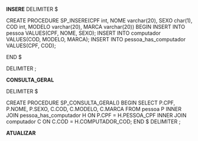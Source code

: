 **INSERE**
DELIMITER $

CREATE PROCEDURE SP_INSERE(CPF int, NOME varchar(20), SEXO char(1), COD int, MODELO varchar(20), MARCA varchar(20))
BEGIN
	INSERT INTO pessoa VALUES(CPF, NOME, SEXO);
    INSERT INTO computador VALUES(COD, MODELO, MARCA);
    INSERT INTO pessoa_has_computador VALUES(CPF, COD);
    
END
$

DELIMITER ;


**CONSULTA_GERAL**

DELIMITER $

CREATE PROCEDURE SP_CONSULTA_GERAL()
BEGIN
	SELECT P.CPF, P.NOME, P.SEXO, C.COD, C.MODELO, C.MARCA FROM pessoa P
    INNER JOIN pessoa_has_computador H
    ON P.CPF = H.PESSOA_CPF
    INNER JOIN computador C
    ON C.COD = H.COMPUTADOR_COD;
END
$
DELIMITER ;


**ATUALIZAR**





